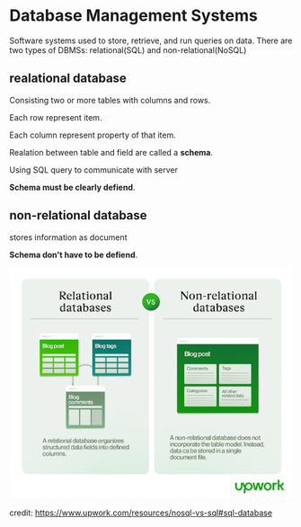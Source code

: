 # Database Management Systems
Software systems used to store, retrieve, and run queries on data.
There are two types of DBMSs: relational(SQL) and non-relational(NoSQL)

## realational database
Consisting two or more tables with columns and rows. 

Each row represent item.

Each column represent property of that item.

Realation between table and field are called a **schema**.

Using SQL query to communicate with server

**Schema must be clearly defiend**.

## non-relational database
stores information as document

**Schema don't have to be defiend**.

![alt text](image-3.png)

credit: https://www.upwork.com/resources/nosql-vs-sql#sql-database

